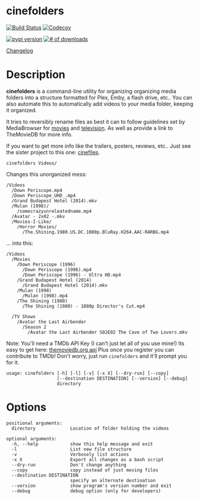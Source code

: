 cinefolders
===========
[![Build Status](https://travis-ci.org/hgibs/cinefolders.svg?branch=master)](https://travis-ci.org/hgibs/cinefolders)
[![Codecov](https://img.shields.io/codecov/c/github/hgibs/cinefolders/master.svg)](https://codecov.io/gh/hgibs/cinefolders/)

[![pypi version](https://img.shields.io/pypi/v/cinefolders.svg)](https://pypi.python.org/pypi/cinefolders)
[![# of downloads](https://img.shields.io/pypi/dm/cinefolders.svg)](https://pypi.python.org/pypi/cinefolders)

[Changelog](https://github.com/hgibs/cinefolders/releases)

# Description
**cinefolders** is a command-line utility for organizing organizing media folders into a structure formatted for Plex,
Emby, a flash drive, etc.. You can also automate this to automatically add videos to your media folder, keeping
it organized.

It tries to reversibly rename files as best it can to follow guidelines set by MediaBrowser
 for [movies](https://github.com/MediaBrowser/Wiki/wiki/Movie%20naming) and 
[television](https://github.com/MediaBrowser/Wiki/wiki/TV%20naming). As well as provide a 
link to TheMovieDB for more info. 

If you want to get more info like the trailers, posters, reviews, etc.. Just see the 
sister project to this one: [cinefiles](https://github.com/hgibs/cinefiles).

```
cinefolders Videos/
```

Changes this unorganized mess:

    /Videos  
      /Down Periscope.mp4
      /Down Periscope_UHD_.mp4
      /Grand Budapest Hotel (2014).mkv
      /Mulan (1998)/  
        /somecrazyunreleatedname.mp4
      /Avatar - 2x02 -.mkv
      /Movies-I-Like/  
        /Horror Movies/
          /The.Shining.1980.US.DC.1080p.BluRay.H264.AAC-RARBG.mp4

... into this:

    /Videos
      /Movies
        /Down Periscope (1996)
          /Down Periscope (1996).mp4
          /Down Periscope (1996) - Ultra HD.mp4
        /Grand Budapest Hotel (2014)
          /Grand Budapest Hotel (2014).mkv
        /Mulan (1998)
          /Mulan (1998).mp4
        /The Shining (1980)  
          /The Shining (1980) - 1080p Director's Cut.mp4
                
      /TV Shows
        /Avatar the Last Airbender 
          /Season 2
            /Avatar the Last Airbender S02E02 The Cave of Two Lovers.mkv
            
Note: You'll need a TMDb API Key (I can't just let all of you use mine!) Its easy to get
here: [themoviedb.org api](https://www.themoviedb.org/settings/api) Plus once you register 
you can contribute to TMDb! Don't worry, just run `cinefolders` and it'll prompt you for it.


```
usage: cinefolders [-h] [-l] [-v] [-x X] [--dry-run] [--copy]
                   [--destination DESTINATION] [--version] [--debug]
                   directory
```

# Options
```
positional arguments:
  directory             Location of folder holding the videos

optional arguments:
  -h, --help            show this help message and exit
  -l                    List new file structure
  -v                    Verbosely list actions
  -x X                  Export all changes as a bash script
  --dry-run             Don't change anything
  --copy                copy instead of just moving files
  --destination DESTINATION
                        specify an alternate destination
  --version             show program's version number and exit
  --debug               debug option (only for developers)
```

